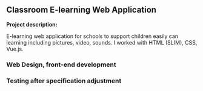 ## Classroom E-learning Web Application

**Project description:** 

E-learning web application for schools to support children easily can learning including pictures, video, sounds. I worked with HTML (SLIM), CSS, Vue.js.

### Web Design, front-end development
### Testing after specification adjustment
